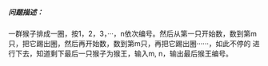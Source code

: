 ##### 问题描述：

  一群猴子排成一圈，按1，2，3，···，n依次编号。然后从第一只开始数，数到第m只，把它踢出圈，然后再开始数，数到第m只，再把它踢出圈······，如此不停的
  进行下去，知道剩下最后一只猴子为猴王，输入m, n，输出最后猴王编号。
